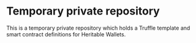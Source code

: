 # Temporary private repository

This is a temporary private repository which
holds a Truffle template and smart contract definitions for Heritable Wallets.
